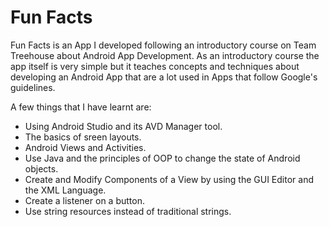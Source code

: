 # Fun Facts

Fun Facts is an App I developed following an introductory course on Team Treehouse about Android App Development.
As an introductory course the app itself is very simple but it teaches concepts and techniques about
developing an Android App that are a lot used in Apps that follow Google's guidelines.

A few things that I have learnt are:
* Using Android Studio and its AVD Manager tool.
* The basics of sreen layouts.
* Android Views and Activities.
* Use Java and the principles of OOP to change the state of Android objects.
* Create and Modify Components of a View by using the GUI Editor and the XML Language.
* Create a listener on a button.
* Use string resources instead of traditional strings.
